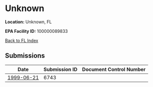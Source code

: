 # Unknown

**Location:** Unknown, FL

**EPA Facility ID:** 100000089833

[Back to FL Index](../../index.md)

## Submissions

| Date | Submission ID | Document Control Number |
|------|--------------|-------------------------|
| [1999-06-21](submissions/6743.md) | 6743 |  |
